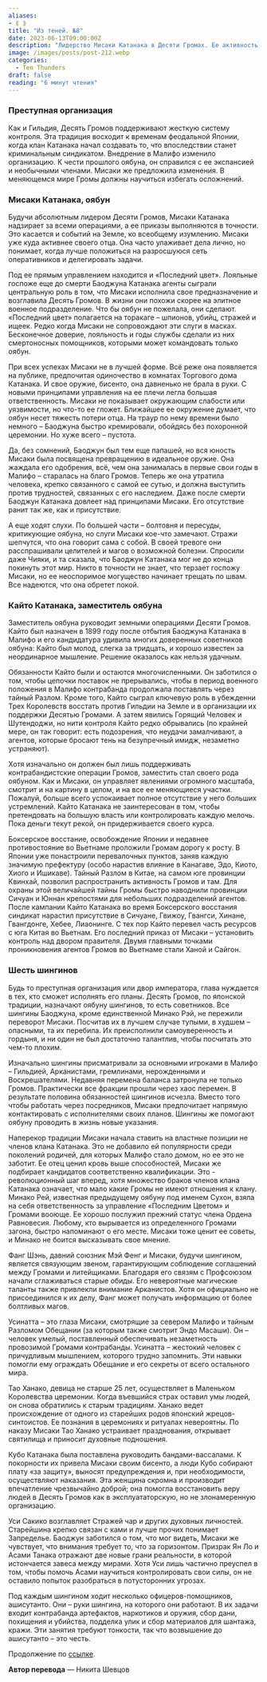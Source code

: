 ```yaml
---
aliases: 
- ⟪ ⟫
title: "Из теней. №8"
date: 2023-06-13T09:00:00Z
description: "Лидерство Мисаки Катанака в Десяти Громах. Ее активность, управление и доверие к агентам «Последний цвет». Тайные маски и борьба с тяжестью потери отца. Расскажем о секретах и сложностях интриг в Малифо"
image: /images/posts/post-212.webp
categories: 
  - Ten Thunders
draft: false
reading: "6 минут чтения"
---
```


### Преступная организация

Как и Гильдия, Десять Громов поддерживают жесткую систему контроля. Эта традиция восходит к временам феодальной Японии, когда клан Катанака начал создавать то, что впоследствии станет криминальным синдикатом. Внедрение в Малифо изменило организацию. К чести прошлого оябуна, он справился с ее экспансией и необычными членами. Мисаки же предложила изменения. В меняющемся мире Громы должны научиться избегать осложнений.

### Мисаки Катанака, оябун

Будучи абсолютным лидером Десяти Громов, Мисаки Катанака надзирает за всеми операциями, а ее приказы выполняются в точности. Это касается и событий на Земле, ко всеобщему изумлению. Мисаки уже куда активнее своего отца. Она часто улаживает дела лично, но понимает, когда лучше положиться на разросшуюся сеть оперативников и делегировать задачи.

Под ее прямым управлением находится и «Последний цвет». Лояльные госпоже еще до смерти Баоджуна Катанака агенты сыграли центральную роль в том, что Мисаки исполнила свое предназначение и возглавила Десять Громов. В жизни они похожи скорее на элитное военное подразделение. Что бы оябун не пожелала, они сделают. «Последний цвет» полагается на торакаге – шпионов, убийц, стражей и ищеек. Редко когда Мисаки не сопровождают эти слуги в масках. Бесконечное доверие, лояльность и годы службы сделали из них смертоносных помощников, которыми может командовать только оябун.

При всех успехах Мисаки не в лучшей форме. Всё реже она появляется на публике, предпочитая одиночество в комнатах Торгового дома Катанака. И свое оружие, бисенто, она давненько не брала в руки. С новыми принципами управления на ее плечи легла большая ответственность. Мисаки не показывает окружающим слабости или уязвимости, но что-то ее гложет. Ближайшее ее окружение думает, что оябун несет тяжесть потери отца. На траур по нему времени было немного – Баоджуна быстро кремировали, обойдясь без похоронной церемонии. Но хуже всего – пустота.

Да, без сомнений, Баоджун был тем еще папашей, но вся юность Мисаки была посвящена превращению в идеальное оружие. Она жаждала его одобрения, всё, чем она занималась в первые свои годы в Малифо – старалась на благо Громов. Теперь же она утратила человека, крепко связанного с самой ее сутью, и должна выступить против трудностей, связанных с его наследием. Даже после смерти Баоджун Катанака довлеет над принципами Мисаки. Его отсутствие ранит так же, как и присутствие.

А еще ходят слухи. По большей части – болтовня и пересуды, критикующие оябуна, но слуги Мисаки кое-что замечают. Стражи шепчутся, что она говорит сама с собой. В своей тревоге они расспрашивали целителей и магов о возможной болезни. Спросили даже Чияки, и та сказала, что Баоджун Катанака мог не до конца покинуть этот мир. Никто в точности не знает, что терзает госпожу Мисаки, но ее неоспоримое могущество начинает трещать по швам. Все надеются, что она обретет покой.

### Кайто Катанака, заместитель оябуна

Заместитель оябуна руководит земными операциями Десяти Громов. Кайто был назначен в 1899 году после отбытия Баоджуна Катанака в Малифо и его кандидатура удивила многих доверенных советников оябуна: Кайто был молод, слегка за тридцать, и хорошо известен за неординарное мышление. Решение оказалось как нельзя удачным.

Обязанности Кайто были и остаются многочисленными. Он заботился о том, чтобы цепочки поставок не прерывались, чтобы в период военного положения в Малифо контрабанда продолжала поставлять через тайный Разлом. Кроме того, Кайто сыграл ключевую роль в убежденни Трех Королевств восстать против Гильдии на Земле и в организации их поддержки Десятью Громами. А затем явились Горящий Человек и Шутендоджи, но нити контроля Кайто редко обрывались (по крайней мере, он так говорит: есть подозрения, что неудачи замалчивают, а агентов, которые бросают тень на безупречный имидж, незаметно устраняют).

Хотя изначально он должен был лишь поддерживать контрабандистские операции Громов, заместить стал своего рода оябуном. Как и Мисаки, он управляет явлениями огромного масштаба, смотрит и на картину в целом, и на все ее меняющиеся участки. Пожалуй, больше всего успокаивает полное отсутствие у него больших устремлений. Кайто Катанака не заинтересован в том, чтобы претендовать на большую власть или контролировать каждую мелочь. Пока деньги текут рекой, он придерживается своего курса.

Боксерское восстание, освобождение Японии и недавнее противостояние во Вьетнаме проложили Громам дорогу к росту. В Японии уже понастроили перевалочных пунктов, заняв каждую значимую префектуру (особо нарастив влияние в Канагаве, Эдо, Киото, Хиого и Ишикаве). Тайный Разлом в Китае, на самом юге провинции Квинхай, позволил распространить активность Громов и там. Для охраны этой величайшей тайны Громы быстро наводнили провинции Сичуан и Юннан крепостями для небольших подразделений агентов. После кампании Кайто Катанака во время Боксерского восстания синдикат нарастил присутствие в Сичуане, Гвижоу, Гвангси, Хинане, Гвангдонге, Хебее, Лиаонинге. С тех пор Кайто перевел часть ресурсов с юга Китая во Вьетнам. Его последний приказ от Мисаки – установить контроль над двором правителя. Двумя главными точками проникновения агентов Громов во Вьетнаме стали Ханой и Сайгон.

### Шесть шингинов

Будь то преступная организация или двор императора, глава нуждается в тех, кто сможет исполнять его планы. Десять Громов, по японской традиции, назначают оябуну шингинов, то есть советников. Все шингины Баоджуна, кроме единственной Минако Рэй, не пережили переворот Мисаки. Посчитав их в лучшем случае тупыми, в худшем – опасными, та их перебила. Их преисполнили самоуверенность и гордыня, и ни один не был достаточно талантлив, чтобы посчитать это чем-то плохим.

Изначально шингины присматривали за основными игроками в Малифо – Гильдией, Арканистами, гремлинами, нерожденными и Воскрешателями. Недавняя перемена баланса затронула не только Громов. Практически все фракции прошли через хаос перемен. В результате половина обязанностей шингинов исчезла. Вместо того чтобы работать через посредников, Мисаки предпочитает напрямую контактировать с исполнителями своих планов. Шингины же помогают оябуну проводить в жизнь новые указания.

Наперекор традиции Мисаки начала ставить на властные позиции не членов клана Катанака. Это не добавило ей популярности среди поколений родичей, для которых Малифо стало домом, но ее это не заботит. Ее отец ценил кровь выше способностей, Мисаки же подбирает кандидатов соответственно квалификации. Это - революционный шаг вперед, хотя множество браков членов клана Катанака означает, что мало какие Громы не имеют отношения к клану. Минако Рей, известная предыдущему оябуну под именем Сухон, взяла на себя ответственность за управление «Последним Цветом» и Громами вооюще. Ее хорошо послужил прежний статус члена Ордена Равновесия. Любому, кто вырывается из определенного Громами загона, быстро напоминают о его месте. Мисаки тоже ценит ее советы, и Минако не боится высказывать свое мнение.

Фанг Шэнь, давний союзник Мэй Фенг и Мисаки, будучи шингином, является связующим звеном, гарантирующим соблюдение соглашений между Громами и литейщиками. Благодаря его связям с Профсоюзом начали сглаживаться старые обиды. Его невероятные магические таланты также привлекли внимание Арканистов. Хотя он официально не присоединился к их делу, Фанг может получать информацию от более болтливых магов.

Усинатта – это глаза Мисаки, смотрящие за севером Малифо и тайным Разломом Обещании (за которым также смотрит Эндо Масаши). Он – человек умелый, поставленный обеспечивать незаметность провозимой Громами контрабанды. Усинатта – жестокий человек с причудливым мышлением, которого трудно запомнить. Эти навыки помогли ему ограждать Обещание и его секреты от всего остального мира.

Тао Ханако, девица не старше 25 лет, осуществляет в Маленьком Королевства церемонии. Когда въевшийся страх оставил умы людей, он снова обратились к старым традициям. Ханако ведет происхождение от одного из старейших родов японский жрецов-синтоистов. Ее познания в церемониях и ритуалах невероятны. По наказу Мисаки Тао Ханако устраивает празднования, открывает святилища и приносит духовные подношения.

Кубо Катанака была поставлена руководить бандами-вассалами. К покорности их привела Мисаки своим бисенто, а люди Кубо собирают плату «за защиту», выносят предупреждения и, при необходимости, осуществляют наказания. Эта женщина скромна и производит впечатление чрезвычайно доброй; она помогла восстановить веру людей в Десять Громов как в эксплуататорскую, но не злонамеренную организацию.

Уси Сакико возглавляет Стражей чар и других духовных личностей. Старейшина крепко связан с ками и лучше прочих понимает Запределье. Баоджун заботился о том, что мог видеть, Мисаки же чувствует, что внимания требует то, что за горизонтом. Призрак Ян Ло и Асами Танака отражают две новые грани реальности, в которой истончается завеса между мирами. Хотя Уси лишь частично преуспел в том, чтобы помочь Асами научиться контролировать свои силы, он не оставило попыток разобраться в потусторонних угрозах.

Под каждым шингином ходит несколько офицеров-помощников, ашисутанто. Они – руки шингина, на которого они работают. В их задачи входит контрабанда артефактов, наркотиков и оружия, сбор дани, похищения и убийства, подделка улик и сбор материалов для шантажа, кражи. Эти занятия требуют тонкости, так что возвышение до ашисутанто – это честь.


Продолжение по [ссылке](http://malifaux.vercel.app/posts/post-213).

**Автор перевода** — Никита Шевцов


